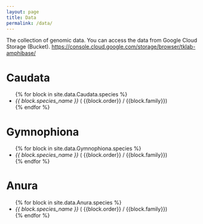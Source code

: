 ```yaml
---
layout: page
title: Data
permalink: /data/
---
```


The collection of genomic data.
You can access the data from Google Cloud Storage (Bucket). 
https://console.cloud.google.com/storage/browser/tklab-amphibase/

# Caudata
<ul>
{% for block in site.data.Caudata.species %}
<li><i>{{ block.species_name }}</i> ( </i>{{block.order}} / {{block.family}}</i>)</li>
{% endfor %}
</ul>

# Gymnophiona
<ul>
{% for block in site.data.Gymnophiona.species %}
<li><i>{{ block.species_name }}</i> ( </i>{{block.order}} / {{block.family}}</i>)</li>
{% endfor %}
</ul>

# Anura
<ul>
{% for block in site.data.Anura.species %}
<li><i>{{ block.species_name }}</i> ( </i>{{block.order}} / {{block.family}}</i>)</li>
{% endfor %}
</ul>

[jekyll-organization]: https://github.com/jekyll
